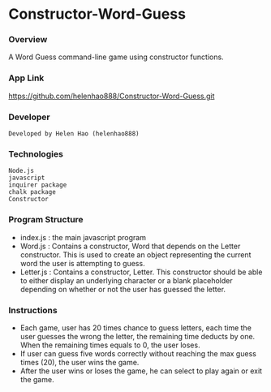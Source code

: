 # Constructor-Word-Guess

### Overview

A Word Guess command-line game using constructor functions.

### App Link
https://github.com/helenhao888/Constructor-Word-Guess.git

### Developer
    Developed by Helen Hao (helenhao888)
    
### Technologies
    Node.js 
    javascript
    inquirer package    
    chalk package
    Constructor

### Program Structure
  * index.js  : the main javascript program
  * Word.js   : Contains a constructor, Word that depends on the Letter constructor. This               is used to create an object representing the current word the user is                   attempting to guess. 
  * Letter.js : Contains a constructor, Letter. This constructor  should be able to either display an underlying character or a blank placeholder depending on  whether or not the user has guessed the letter. 


 ### Instructions
  * Each game, user has 20 times chance to guess letters, each time the user guesses the wrong the letter, the remaining time deducts by one. When the remaining times equals to 0, the user loses. 
  * If user can guess five words correctly without reaching the max guess times (20), the user wins the game. 
  * After the user wins or loses the game, he can select to play again or exit the game.